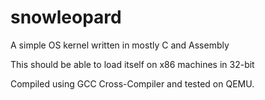 # snowleopard

A simple OS kernel written in mostly C and Assembly

This should be able to load itself on x86 machines in 32-bit

Compiled using GCC Cross-Compiler and tested on QEMU. 